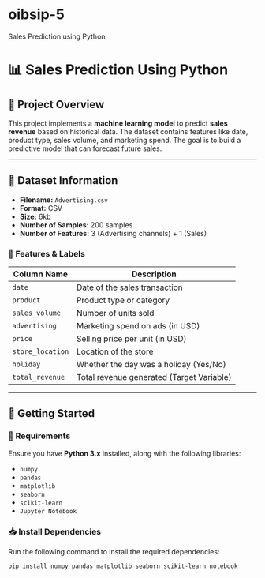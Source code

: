 # oibsip-5
Sales Prediction using Python 
# 📊 Sales Prediction Using Python  

## 📌 Project Overview  
This project implements a **machine learning model** to predict **sales revenue** based on historical data. The dataset contains features like date, product type, sales volume, and marketing spend. The goal is to build a predictive model that can forecast future sales.  

---

## 📂 Dataset Information  
- **Filename:** `Advertising.csv`   
- **Format:** CSV  
- **Size:** 6kb
- **Number of Samples:** 200 samples
- **Number of Features:** 3 (Advertising channels) + 1 (Sales)  

### **🔢 Features & Labels**
| Column Name       | Description                                      |
|------------------|--------------------------------------------------|
| `date`          | Date of the sales transaction                   |
| `product`       | Product type or category                        |
| `sales_volume`  | Number of units sold                            |
| `advertising`   | Marketing spend on ads (in USD)                 |
| `price`         | Selling price per unit (in USD)                 |
| `store_location`| Location of the store                           |
| `holiday`       | Whether the day was a holiday (Yes/No)          |
| `total_revenue` | Total revenue generated (Target Variable)       |

---

## 🚀 Getting Started  

### **🔧 Requirements**
Ensure you have **Python 3.x** installed, along with the following libraries:  
- `numpy`
- `pandas`
- `matplotlib`
- `seaborn`
- `scikit-learn`
- `Jupyter Notebook`

### **📥 Install Dependencies**  
Run the following command to install the required dependencies:  
```bash
pip install numpy pandas matplotlib seaborn scikit-learn notebook
